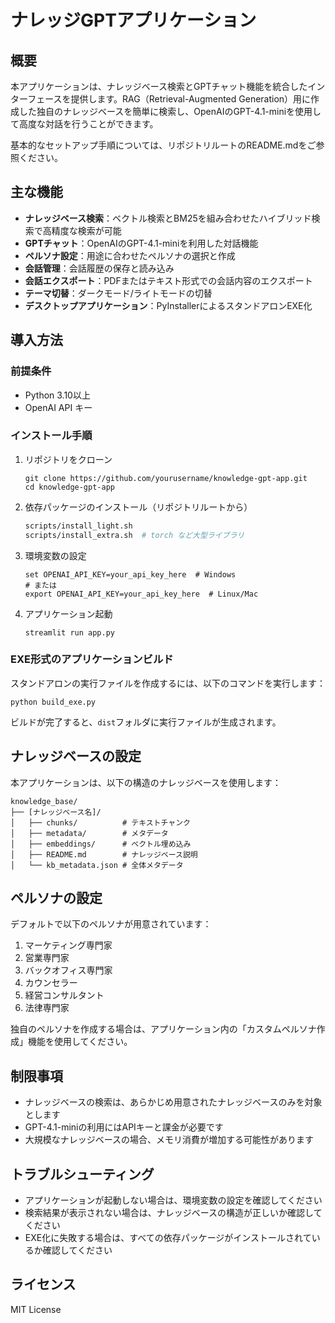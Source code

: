 # ナレッジGPTアプリケーション

## 概要

本アプリケーションは、ナレッジベース検索とGPTチャット機能を統合したインターフェースを提供します。RAG（Retrieval-Augmented Generation）用に作成した独自のナレッジベースを簡単に検索し、OpenAIのGPT-4.1-miniを使用して高度な対話を行うことができます。

基本的なセットアップ手順については、リポジトリルートのREADME.mdをご参照ください。

## 主な機能

- **ナレッジベース検索**：ベクトル検索とBM25を組み合わせたハイブリッド検索で高精度な検索が可能
- **GPTチャット**：OpenAIのGPT-4.1-miniを利用した対話機能
- **ペルソナ設定**：用途に合わせたペルソナの選択と作成
- **会話管理**：会話履歴の保存と読み込み
- **会話エクスポート**：PDFまたはテキスト形式での会話内容のエクスポート
- **テーマ切替**：ダークモード/ライトモードの切替
- **デスクトップアプリケーション**：PyInstallerによるスタンドアロンEXE化

## 導入方法

### 前提条件

- Python 3.10以上
- OpenAI API キー

### インストール手順

1. リポジトリをクローン
   ```
   git clone https://github.com/yourusername/knowledge-gpt-app.git
   cd knowledge-gpt-app
   ```

2. 依存パッケージのインストール（リポジトリルートから）
   ```bash
   scripts/install_light.sh
   scripts/install_extra.sh  # torch など大型ライブラリ
   ```

3. 環境変数の設定
   ```
   set OPENAI_API_KEY=your_api_key_here  # Windows
   # または
   export OPENAI_API_KEY=your_api_key_here  # Linux/Mac
   ```

4. アプリケーション起動
   ```
   streamlit run app.py
   ```

### EXE形式のアプリケーションビルド

スタンドアロンの実行ファイルを作成するには、以下のコマンドを実行します：

```
python build_exe.py
```

ビルドが完了すると、`dist`フォルダに実行ファイルが生成されます。

## ナレッジベースの設定

本アプリケーションは、以下の構造のナレッジベースを使用します：

```
knowledge_base/
├── [ナレッジベース名]/
│   ├── chunks/          # テキストチャンク
│   ├── metadata/        # メタデータ
│   ├── embeddings/      # ベクトル埋め込み
│   ├── README.md        # ナレッジベース説明
│   └── kb_metadata.json # 全体メタデータ
```

## ペルソナの設定

デフォルトで以下のペルソナが用意されています：

1. マーケティング専門家
2. 営業専門家
3. バックオフィス専門家
4. カウンセラー
5. 経営コンサルタント
6. 法律専門家

独自のペルソナを作成する場合は、アプリケーション内の「カスタムペルソナ作成」機能を使用してください。

## 制限事項

- ナレッジベースの検索は、あらかじめ用意されたナレッジベースのみを対象とします
- GPT-4.1-miniの利用にはAPIキーと課金が必要です
- 大規模なナレッジベースの場合、メモリ消費が増加する可能性があります

## トラブルシューティング

- アプリケーションが起動しない場合は、環境変数の設定を確認してください
- 検索結果が表示されない場合は、ナレッジベースの構造が正しいか確認してください
- EXE化に失敗する場合は、すべての依存パッケージがインストールされているか確認してください

## ライセンス

MIT License
